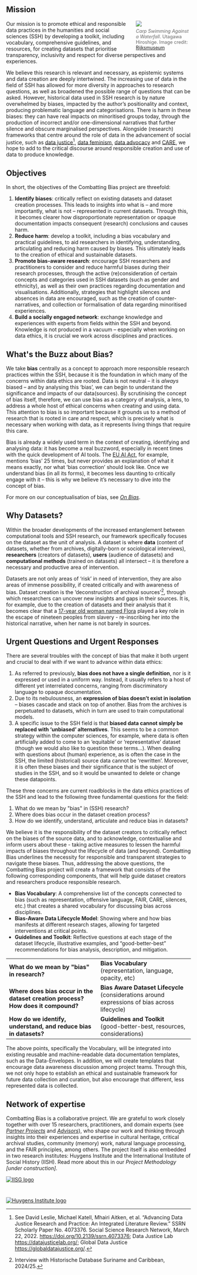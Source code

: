 ## Mission

<div style="float: right; margin: 0 0 0 25px; max-width: 150px;">
    <img src="\static\img\RP-P-1956-760.jpg"/>
<figcaption style="font-size: 0.9em; color: #666; margin-top: 5px;">
        <i> Carp Swimming Against a Waterfall</i>. Utagawa Hiroshige. 
        Image credit: <a href="https://id.rijksmuseum.nl/200134856">Rijksmuseum</a>
    </figcaption>
</div>
Our mission is to promote ethical and responsible data practices in the humanities and social sciences (SSH) by developing a toolkit, including vocabulary, comprehensive guidelines, and resources, for creating datasets that prioritise transparency, inclusivity and respect for diverse perspectives and experiences. 


We believe this research is relevant and necessary, as epistemic systems and data creation are deeply intertwined. The increasing use of data in the field of SSH has allowed for more diversity in approaches to research questions, as well as broadened the possible range of questions that can be asked. However, historical data used in SSH research is by nature overwhelmed by biases, impacted by the author’s positionality and context, producing problematic language and categorisations. There is harm in these biases: they can have real impacts on minoritised groups today, through the production of incorrect and/or one-dimensional narratives that further silence and obscure marginalised perspectives. Alongside (research) frameworks that centre around the role of data in the advancement of social justice, such as [data justice](https://guides.lib.berkeley.edu/c.php?g=1353693&p=9993493)[^1], [data feminism](https://data-feminism.mitpress.mit.edu/), [data advocacy](https://da4all.github.io/methodology/) and [CARE](https://www.gida-global.org/care), we hope to add to the critical discourse around responsible creation and use of data to produce knowledge.


<!-- 
<figure>
<img style="float: right; display: block; margin-top: 10px; margin-left: 25px" width="130" src="\static\img\RP-P-1956-760.jpg"/>
<figcaption><i> Carp Swimming Against a Waterfall</i>. Utagawa Hiroshige. Image credit: https://id.rijksmuseum.nl/200134856</figcaption>
</figure> -->

## Objectives
In short, the objectives of the Combatting Bias project are threefold: 

1. **Identify biases**: critically reflect on existing datasets and dataset creation processes. This leads to insights into what is – and more importantly, what is not – represented in current datasets. Through this, it becomes clearer how disproportionate representation or opaque documentation impacts consequent (research) conclusions and causes harm.
2. **Reduce harm**: develop a toolkit, including a bias vocabulary and practical guidelines, to aid researchers in identifying, understanding, articulating and reducing harm caused by biases. This ultimately leads to the creation of ethical and sustainable datasets.
3. **Promote bias-aware research**: encourage SSH researchers and practitioners to consider and reduce harmful biases during their research processes, through the active (re)consideration of certain concepts and categories used in SSH datasets (such as gender and ethnicity), as well as their own practices regarding documentation and visualisations. Additionally, strategies that highlight silences and absences in data are encouraged, such as the creation of counter-narratives, and collection or formalisation of data regarding minoritised experiences. 
4. **Build a socially engaged network**: exchange knowledge and experiences with experts from fields within the SSH and beyond. Knowledge is not produced in a vacuum – especially when working on data ethics, it is crucial we work across disciplines and practices. 

## What's the Buzz about Bias?
We take **bias** centrally as a concept to approach more responsible research practices within the SSH, because it is the foundation in which many of the concerns within data ethics are rooted. Data is not neutral – it is _always_ biased – and by analysing this ‘bias’, we can begin to understand the significance and impacts of our data(sources).  By scrutinising the concept of bias itself, therefore, we can use bias as a category of analysis, a lens, to address a whole host of ethical concerns when creating and using data. This attention to bias is so important because it grounds us to a method of research that is rooted in care and respect, which is precisely what is necessary when working with data, as it represents living things that require this care.

Bias is already a widely used term in the context of creating, identifying and analysing data: it has become a real buzzword, especially in recent times with the quick development of AI tools. The [EU AI Act](https://artificialintelligenceact.eu/), for example, mentions ‘bias’ 25 times, but never provides an explanation of what it means exactly, nor what ‘bias correction’ should look like. Once we understand bias (in all its forms), it becomes less daunting to critically engage with it – this is why we believe it’s necessary to dive into the concept of bias. 

For more on our conceptualisation of bias, see [_On Bias_](/bias/onbias). 

## Why Datasets?
Within the broader developments of the increased entanglement between computational tools and SSH research, our framework specifically focuses on the dataset as the unit of analysis. A dataset is where **data** (content of datasets, whether from archives, digitally-born or sociological interviews), **researchers** (creators of datasets), **users** (audience of datasets) and **computational methods** (trained on datasets) all intersect – it is therefore a necessary and productive area of intervention. 

Datasets are not only areas of ‘risk’ in need of intervention, they are also areas of immense possibility, if created critically and with awareness of bias. Dataset creation is the ‘deconstruction of archival sources’[^2], through which researchers can uncover new insights and gaps in their sources. It is, for example, due to the creation of datasets and their analysis that it becomes clear that a [17-year old woman named Flora](https://doi.org/10.1080/1081602X.2024.2340542) played a key role in the escape of nineteen peoples from slavery - re-inscribing her into the historical narrative, when her name is not barely in sources. 

## Urgent Questions and Urgent Responses
There are several troubles with the concept of bias that make it both urgent and crucial to deal with if we want to advance within data ethics:

1. As referred to previously, **bias does not have a single definition**, nor is it expressed or used in a uniform way. Instead, it usually refers to a host of different yet interrelated concerns, ranging from discriminatory language to opaque documentation. 
2. Due to its nebulousness, an **expression of bias doesn’t exist in isolation** – biases cascade and stack on top of another. Bias from the archives is perpetuated to datasets, which in turn are used to train computational models. 
3. A specific issue to the SSH field is that **biased data cannot simply be replaced with ‘unbiased’ alternatives**. This seems to be a common strategy within the computer sciences, for example, where data is often artificially added to come to an ‘equitable’ or ‘representative’ dataset (though we would also like to question these terms…). When dealing with questions about (human) experience, as is often the case in the SSH, the limited (historical) source data cannot be ‘rewritten’. Moreover, it is often these biases and their significance that is the subject of studies in the SSH, and so it would be unwanted to delete or change these datapoints.

These three concerns are current roadblocks in the data ethics practices of the SSH and lead to the following three fundamental questions for the field: 

1. What do we mean by "bias" in (SSH) research?
2. Where does bias occur in the dataset creation process? 
3. How do we identify, understand, articulate and reduce bias in datasets?

We believe it is the responsibility of the dataset creators to critically reflect on the biases of the source data, and to acknowledge, contextualise and inform users about these - taking active measures to lessen the harmful impacts of biases throughout the lifecycle of data (and beyond). Combatting Bias underlines the necessity for responsible and transparent strategies to navigate these biases. Thus, addressing the above questions, the Combatting Bias project will create a framework that consists of the following corresponding components, that will help guide dataset creators and researchers produce responsible research. 

- **Bias Vocabulary**: A comprehensive list of the concepts connected to bias (such as representation, offensive language, FAIR, CARE, silences, etc.) that creates a shared vocabulary for discussing bias across disciplines. 
- **Bias-Aware Data Lifecycle Model**: Showing where and how bias manifests at different research stages, allowing for targeted interventions at critical points. 
- **Guidelines and Toolkit**: Reflective questions at each stage of the dataset lifecycle, illustrative examples, and “good-better-best” recommendations for bias analysis, description, and mitigation.

<table>
<tr>
<td> <b>What do we mean by "bias" in research?</b> </td> <td> <b>Bias Vocabulary</b> </br> (representation, language, opacity, etc) </td>
</tr>
<tr>
<td> <b>Where does bias occur in the dataset creation process? </br> How does it compound?</b> </td> <td>  <b>Bias Aware Dataset Lifecycle</b> </br> (considerations around expressions of bias across lifecycle) </td>
</tr>
<tr>
<td> <b>How do we identify, understand, and reduce bias in datasets?</b> </td> <td> <b>Guidelines and Toolkit</b>
</br>(good-better-best, resources, considerations)</td>
</tr>
</table>

The above points, specifically the Vocabulary, will be integrated into existing reusable and machine-readable data documentation templates, such as the Data-Envelopes. In addition, we will create templates that encourage data awareness discussion among project teams. Through this, we not only hope to establish an ethical and sustainable framework for future data collection and curation, but also encourage that different, less represented data is collected.

## Network of expertise

<!-- changed logos to vertical alignment -->

<div class="flex-container" style="align-items: center; justify-content: space-between; margin-top: 10px;">
   <p class="text-block">Combatting Bias is a collaborative project. We are grateful to work closely together with over 15 researchers, practitioners, and domain experts (see <a href="https://combattingbias.huygens.knaw.nl/team/partners/partnerprojects/" target="_top"><i>Partner Projects</i></a> and <a href="https://combattingbias.huygens.knaw.nl/team/partners/advisors/" target="_top"><i>Advisors</i></a>), who shape our work and thinking through insights into their experiences and expertise in cultural heritage, critical archival studies, community (memory) work, natural language processing, and the FAIR principles, among others. The project itself is also embedded in two research institutes: Huygens Institute and the International Institute of Social History (IISH). Read more about this in our <i>Project Methodology [under construction]</i>. 
</p>
   
   <div class="logos-container" style="display: flex; flex-direction: column; gap: 40px;">
       <div class="image-block">
           <a href="https://iisg.amsterdam/nl" target="_blank">
               <img src="/static/img/iisglogo.png" alt="IISG logo"/>
           </a>
       </div>
       <div class="image-block">
           <a href="https://www.huygens.knaw.nl" target="_blank">
               <img src="/static/img/Huygens-Instituut-RGB.svg" alt="Huygens Institute logo" />
           </a>
       </div>
   </div>
</div>


<!-- <div class="flex-container" style="align-items: center; justify-content: space-between; margin-top: 40px;">
   <p class="text-block">Combatting Bias is a collaborative project. We are grateful to work closely together with over 15 researchers, practitioners, and domain experts (see <a href="https://combattingbias.huygens.knaw.nl/team/partners/partnerprojects/" target="_top"><i>Partner Projects</i></a> and <a href="https://combattingbias.huygens.knaw.nl/team/partners/advisors/" target="_top"><i>Advisors</i></a>), who shape our work and thinking through insights into their experiences and expertise in cultural heritage, critical archival studies, community (memory) work, natural language processing, and the FAIR principles, among others. The project itself is also embedded in two research institutes: Huygens Institute and the International Institute of Social History (IISH). Read more about this in our <i>Project Methodology [under construction]</i>. 
</p>
   <div class="image-block">
       <a href="https://iisg.amsterdam/nl" target="_blank">
           <img src="/static/img/iisglogo.png" alt="IISG logo"/>
       </a>
   </div>
   <div class="image-block">
       <a href="https://www.huygens.knaw.nl" target="_blank">
           <img src="/static/img/Huygens-Instituut-RGB.svg" alt="Huygens Institute logo" />
       </a>
   </div>
</div> -->

[^1]: See David Leslie, Michael Katell, Mhairi Aitken, et al. “Advancing Data Justice Research and Practice: An Integrated Literature Review.” SSRN Scholarly Paper No. 4073376. Social Science Research Network, March 22, 2022. https://doi.org/10.2139/ssrn.4073376; Data Justice Lab https://datajusticelab.org/; Global Data Justice https://globaldatajustice.org/. 
[^2]: Interview with Historische Database Suriname and Caribbean, 2024/25.
